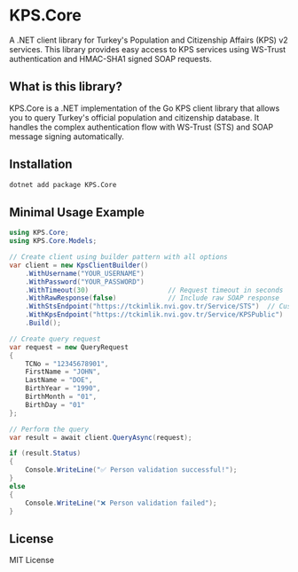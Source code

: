 # KPS.Core

A .NET client library for Turkey's Population and Citizenship Affairs (KPS) v2 services. This library provides easy access to KPS services using WS-Trust authentication and HMAC-SHA1 signed SOAP requests.

## What is this library?

KPS.Core is a .NET implementation of the Go KPS client library that allows you to query Turkey's official population and citizenship database. It handles the complex authentication flow with WS-Trust (STS) and SOAP message signing automatically.

## Installation

```bash
dotnet add package KPS.Core
```

## Minimal Usage Example

```csharp
using KPS.Core;
using KPS.Core.Models;

// Create client using builder pattern with all options
var client = new KpsClientBuilder()
    .WithUsername("YOUR_USERNAME")
    .WithPassword("YOUR_PASSWORD")
    .WithTimeout(30)                    // Request timeout in seconds
    .WithRawResponse(false)             // Include raw SOAP response
    .WithStsEndpoint("https://tckimlik.nvi.gov.tr/Service/STS")  // Custom STS endpoint
    .WithKpsEndpoint("https://tckimlik.nvi.gov.tr/Service/KPSPublic")  // Custom KPS endpoint
    .Build();

// Create query request
var request = new QueryRequest
{
    TCNo = "12345678901",
    FirstName = "JOHN",
    LastName = "DOE",
    BirthYear = "1990",
    BirthMonth = "01",
    BirthDay = "01"
};

// Perform the query
var result = await client.QueryAsync(request);

if (result.Status)
{
    Console.WriteLine("✅ Person validation successful!");
}
else
{
    Console.WriteLine("❌ Person validation failed");
}
```

## License

MIT License